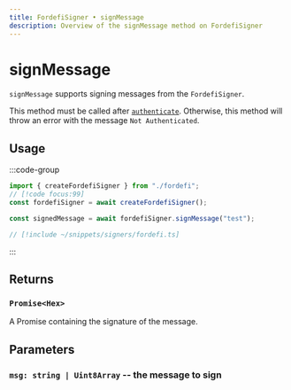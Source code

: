 ```yaml
---
title: FordefiSigner • signMessage
description: Overview of the signMessage method on FordefiSigner
---
```


# signMessage

`signMessage` supports signing messages from the `FordefiSigner`.

This method must be called after [`authenticate`](/packages/aa-signers/fordefi/authenticate). Otherwise, this method will throw an error with the message `Not Authenticated`.

## Usage

:::code-group

```ts [example.ts]
import { createFordefiSigner } from "./fordefi";
// [!code focus:99]
const fordefiSigner = await createFordefiSigner();

const signedMessage = await fordefiSigner.signMessage("test");
```

```ts [fordefi.ts]
// [!include ~/snippets/signers/fordefi.ts]
```

:::

## Returns

### `Promise<Hex>`

A Promise containing the signature of the message.

## Parameters

### `msg: string | Uint8Array` -- the message to sign

